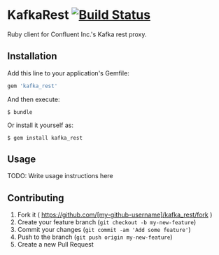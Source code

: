 # KafkaRest [![Build Status](https://travis-ci.org/yagnik/kafka_rest.svg?branch=master)](https://travis-ci.org/yagnik/kafka_rest)

Ruby client for Confluent Inc.'s Kafka rest proxy.

## Installation

Add this line to your application's Gemfile:

```ruby
gem 'kafka_rest'
```

And then execute:

    $ bundle

Or install it yourself as:

    $ gem install kafka_rest

## Usage

TODO: Write usage instructions here

## Contributing

1. Fork it ( https://github.com/[my-github-username]/kafka_rest/fork )
2. Create your feature branch (`git checkout -b my-new-feature`)
3. Commit your changes (`git commit -am 'Add some feature'`)
4. Push to the branch (`git push origin my-new-feature`)
5. Create a new Pull Request
